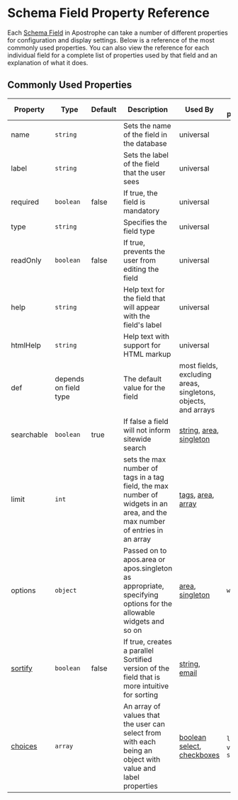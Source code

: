 
# Schema Field Property Reference

Each [Schema Field](/tutorials/advanced-development/schema-guide.md#guide-to-schema-field-types) in Apostrophe can take a number of different properties for configuration and display settings. Below is a reference of the most commonly used properties. You can also view the reference for each individual field for a complete list of properties used by that field and an explanation of what it does.

## Commonly Used Properties

| Property | Type | Default | Description | Used By | Sub-properties |
|----------|------|---------|-------------|---------|----------------|
|name | `string` | | Sets the name of the field in the database | universal | |
|label | `string` | | Sets the label of the field that the user sees | universal | |
|required | `boolean` | false | If true, the field is mandatory | universal | |
|type | `string` | | Specifies the field type | universal | |
|readOnly | `boolean` | false | If true, prevents the user from editing the field | universal | |
|help | `string` | | Help text for the field that will appear with the field's label | universal | |
|htmlHelp | `string` | | Help text with support for HTML markup | universal | |
|def | depends on field type | | The default value for the field | most fields, excluding areas, singletons, objects, and arrays | |
|searchable | `boolean` | true | If false a field will not inform sitewide search | [string](field-types/string.md), [area](field-types/area.md), [singleton](field-types/singleton.md) | |
|limit | `int` | | sets the max number of tags in a tag field, the max number of widgets in an area, and the max number of entries in an array  |[tags](field-types/tags.md), [area](field-types/area.md), [array](field-types/array.md)  | |
|options | `object` | | Passed on to apos.area or apos.singleton as appropriate, specifying options for the allowable widgets and so on | [area](field-types/area.md), [singleton](field-types/singleton.md) | `widgets` |
|[sortify](properties/sortify.md) | `boolean` | false | If true, creates a parallel Sortified version of the field that is more intuitive for sorting  | [string](field-types/string.md), [email](field-types/email.md) | |
|[choices](properties/choices.md) | `array` | | An array of values that the user can select from with each being an object with value and label properties | [boolean](field-types/boolean.md) [select](field-types/select.md), [checkboxes](field-types/checkboxes.md) | `label`, `value`, `showFields` |
